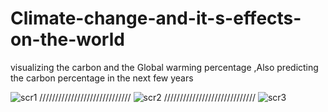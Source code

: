 # Climate-change-and-it-s-effects-on-the-world
visualizing the carbon and the Global warming percentage ,Also predicting the carbon percentage in the next few years 

![scr1](https://user-images.githubusercontent.com/88105870/135768399-9fe1807d-9147-4622-ad19-28a7ea9d435e.jpg)
/////////////////////////////
![scr2](https://user-images.githubusercontent.com/88105870/135768411-5f284c5e-1ea1-46a1-a996-1672d2699d95.jpg)
/////////////////////////////
![scr3](https://user-images.githubusercontent.com/88105870/135768420-e7738acd-c7f4-4fda-b172-b78dc51aa548.jpg)
